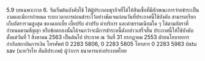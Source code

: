 5.9 บทเฉพาะกาล
6. วันเริ่มต้นบังคับใช้
ให้ผู้ประกอบธุรกิจที่ได้ให้สินเชื่อที่มีลักษณะการจ่ายชำระเป็นงวดและมีการกำหนด
ระยะเวลาการผ่อนชำระไว้อย่างชัดเจนก่อนวันที่ประกาศนี้ใช้บังคับ สามารถเรียกเก็บอัตรารวมสูงสุด
ของดอกเบี้ย เบี้ยปรับ ค่าปรับ ค่าบริการ และค่าธรรมเนียมใด ๆ ได้ตามอัตราที่กำหนดตามสัญญา
หรือข้อตกลงนั้นได้จนกว่าจะมีการชำระหนี้ดังกล่าวเสร็จสิ้น
ประกาศนี้ให้ใช้บังคับตั้งแต่วันที่ 1 สิงหาคม 2563 เป็นต้นไป
ประกาศ ณ วันที่ 31 กรกฎาคม 2553
ฝ่ายนโยบายการกำกับสถาบันการเงิน
โทรศัพท์ 0 2283 5806, 0 2283 5805
โทรสาร 0 2283 5983
östu sav
(นายวิรไท สันติประภพ)
ผู้ว่าการ
ธนาคารแห่งประเทศไทย
